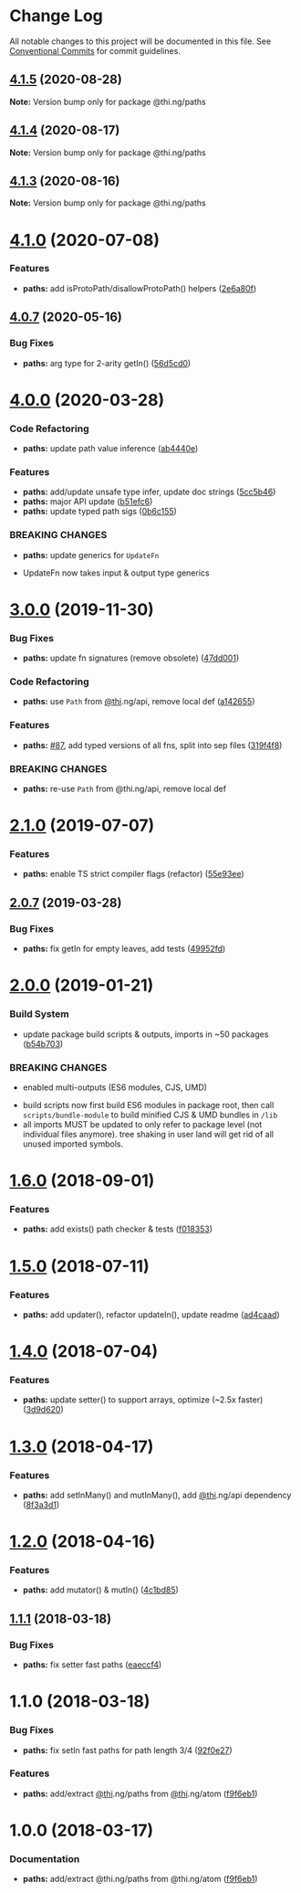 # Change Log

All notable changes to this project will be documented in this file.
See [Conventional Commits](https://conventionalcommits.org) for commit guidelines.

## [4.1.5](https://github.com/thi-ng/umbrella/compare/@thi.ng/paths@4.1.4...@thi.ng/paths@4.1.5) (2020-08-28)

**Note:** Version bump only for package @thi.ng/paths





## [4.1.4](https://github.com/thi-ng/umbrella/compare/@thi.ng/paths@4.1.3...@thi.ng/paths@4.1.4) (2020-08-17)

**Note:** Version bump only for package @thi.ng/paths





## [4.1.3](https://github.com/thi-ng/umbrella/compare/@thi.ng/paths@4.1.2...@thi.ng/paths@4.1.3) (2020-08-16)

**Note:** Version bump only for package @thi.ng/paths





# [4.1.0](https://github.com/thi-ng/umbrella/compare/@thi.ng/paths@4.0.11...@thi.ng/paths@4.1.0) (2020-07-08)


### Features

* **paths:** add isProtoPath/disallowProtoPath() helpers ([2e6a80f](https://github.com/thi-ng/umbrella/commit/2e6a80f31bba67ef5251c3e2da1c5eef6a530419))





## [4.0.7](https://github.com/thi-ng/umbrella/compare/@thi.ng/paths@4.0.6...@thi.ng/paths@4.0.7) (2020-05-16)


### Bug Fixes

* **paths:** arg type for 2-arity getIn() ([56d5cd0](https://github.com/thi-ng/umbrella/commit/56d5cd02213cf43daaedefb723010351c7e535f7))





# [4.0.0](https://github.com/thi-ng/umbrella/compare/@thi.ng/paths@3.0.5...@thi.ng/paths@4.0.0) (2020-03-28)


### Code Refactoring

* **paths:** update path value inference ([ab4440e](https://github.com/thi-ng/umbrella/commit/ab4440e6a297559ceb824c5e4b3c7e023ae69710))


### Features

* **paths:** add/update unsafe type infer, update doc strings ([5cc5b46](https://github.com/thi-ng/umbrella/commit/5cc5b461e9602011b62c49d8d4a6756e1ad4a404))
* **paths:** major API update ([b51efc6](https://github.com/thi-ng/umbrella/commit/b51efc69834e178344c4d1c1e47961460acedd8f))
* **paths:** update typed path sigs ([0b6c155](https://github.com/thi-ng/umbrella/commit/0b6c155d8d6cf9bd3f25bfce723cac2de48ad544))


### BREAKING CHANGES

* **paths:** update generics for `UpdateFn`

- UpdateFn now takes input & output type generics





# [3.0.0](https://github.com/thi-ng/umbrella/compare/@thi.ng/paths@2.1.6...@thi.ng/paths@3.0.0) (2019-11-30)

### Bug Fixes

* **paths:** update fn signatures (remove obsolete) ([47dd001](https://github.com/thi-ng/umbrella/commit/47dd0016dfbc7a59046c396344c5217b8b7127e2))

### Code Refactoring

* **paths:** use `Path` from [@thi](https://github.com/thi).ng/api, remove local def ([a142655](https://github.com/thi-ng/umbrella/commit/a142655b8a9565f3644d50272f165c1e329c2404))

### Features

* **paths:** [#87](https://github.com/thi-ng/umbrella/issues/87), add typed versions of all fns, split into sep files ([319f4f8](https://github.com/thi-ng/umbrella/commit/319f4f84e5d1a9f09cc0d6af41244d4bdecd53a9))

### BREAKING CHANGES

* **paths:** re-use `Path` from @thi.ng/api, remove local def

# [2.1.0](https://github.com/thi-ng/umbrella/compare/@thi.ng/paths@2.0.9...@thi.ng/paths@2.1.0) (2019-07-07)

### Features

* **paths:** enable TS strict compiler flags (refactor) ([55e93ee](https://github.com/thi-ng/umbrella/commit/55e93ee))

## [2.0.7](https://github.com/thi-ng/umbrella/compare/@thi.ng/paths@2.0.6...@thi.ng/paths@2.0.7) (2019-03-28)

### Bug Fixes

* **paths:** fix getIn for empty leaves, add tests ([49952fd](https://github.com/thi-ng/umbrella/commit/49952fd))

# [2.0.0](https://github.com/thi-ng/umbrella/compare/@thi.ng/paths@1.6.6...@thi.ng/paths@2.0.0) (2019-01-21)

### Build System

* update package build scripts & outputs, imports in ~50 packages ([b54b703](https://github.com/thi-ng/umbrella/commit/b54b703))

### BREAKING CHANGES

* enabled multi-outputs (ES6 modules, CJS, UMD)

- build scripts now first build ES6 modules in package root, then call
  `scripts/bundle-module` to build minified CJS & UMD bundles in `/lib`
- all imports MUST be updated to only refer to package level
  (not individual files anymore). tree shaking in user land will get rid of
  all unused imported symbols.

<a name="1.6.0"></a>
# [1.6.0](https://github.com/thi-ng/umbrella/compare/@thi.ng/paths@1.5.2...@thi.ng/paths@1.6.0) (2018-09-01)

### Features

* **paths:** add exists() path checker & tests ([f018353](https://github.com/thi-ng/umbrella/commit/f018353))

<a name="1.5.0"></a>
# [1.5.0](https://github.com/thi-ng/umbrella/compare/@thi.ng/paths@1.4.0...@thi.ng/paths@1.5.0) (2018-07-11)

### Features

* **paths:** add updater(), refactor updateIn(), update readme ([ad4caad](https://github.com/thi-ng/umbrella/commit/ad4caad))

<a name="1.4.0"></a>
# [1.4.0](https://github.com/thi-ng/umbrella/compare/@thi.ng/paths@1.3.10...@thi.ng/paths@1.4.0) (2018-07-04)

### Features

* **paths:** update setter() to support arrays, optimize (~2.5x faster) ([3d9d620](https://github.com/thi-ng/umbrella/commit/3d9d620))

<a name="1.3.0"></a>
# [1.3.0](https://github.com/thi-ng/umbrella/compare/@thi.ng/paths@1.2.0...@thi.ng/paths@1.3.0) (2018-04-17)

### Features

* **paths:** add setInMany() and mutInMany(), add [@thi](https://github.com/thi).ng/api dependency ([8f3a3d1](https://github.com/thi-ng/umbrella/commit/8f3a3d1))

<a name="1.2.0"></a>
# [1.2.0](https://github.com/thi-ng/umbrella/compare/@thi.ng/paths@1.1.6...@thi.ng/paths@1.2.0) (2018-04-16)

### Features

* **paths:** add mutator() & mutIn() ([4c1bd85](https://github.com/thi-ng/umbrella/commit/4c1bd85))

<a name="1.1.1"></a>
## [1.1.1](https://github.com/thi-ng/umbrella/compare/@thi.ng/paths@1.1.0...@thi.ng/paths@1.1.1) (2018-03-18)

### Bug Fixes

* **paths:** fix setter fast paths ([eaeccf4](https://github.com/thi-ng/umbrella/commit/eaeccf4))

<a name="1.1.0"></a>
# 1.1.0 (2018-03-18)

### Bug Fixes

* **paths:** fix setIn fast paths for path length 3/4 ([92f0e27](https://github.com/thi-ng/umbrella/commit/92f0e27))

### Features

* **paths:** add/extract [@thi](https://github.com/thi).ng/paths from [@thi](https://github.com/thi).ng/atom ([f9f6eb1](https://github.com/thi-ng/umbrella/commit/f9f6eb1))

<a name="1.0.0"></a>
# 1.0.0 (2018-03-17)

### Documentation

* **paths:** add/extract @thi.ng/paths from @thi.ng/atom ([f9f6eb1](https://github.com/thi-ng/umbrella/commit/f9f6eb1))
